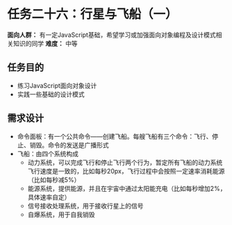 # 任务二十六：行星与飞船（一）

**面向人群：**
有一定JavaScript基础，希望学习或加强面向对象编程及设计模式相关知识的同学
**难度：**
中等

## 任务目的
- 练习JavaScript面向对象设计
- 实践一些基础的设计模式

## 需求设计
- 命令面板：有一个公共命令——创建飞船。每艘飞船有三个命令：飞行、停止、销毁。命令的发送是广播形式
- 飞船：由四个系统构成
    - 动力系统，可以完成飞行和停止飞行两个行为，暂定所有飞船的动力系统飞行速度是一致的，比如每秒20px，飞行过程中会按照一定速率消耗能源（比如每秒减5%）
    - 能源系统，提供能源，并且在宇宙中通过太阳能充电（比如每秒增加2%，具体速率自定）
    - 信号接收处理系统，用于接收行星上的信号
    - 自爆系统，用于自我销毁